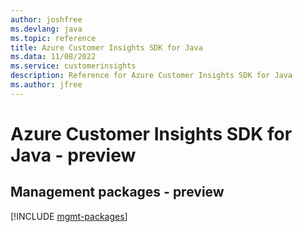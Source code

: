 ```yaml
---
author: joshfree
ms.devlang: java
ms.topic: reference
title: Azure Customer Insights SDK for Java
ms.data: 11/08/2022
ms.service: customerinsights
description: Reference for Azure Customer Insights SDK for Java
ms.author: jfree
---
```

# Azure Customer Insights SDK for Java - preview

## Management packages - preview
[!INCLUDE [mgmt-packages](customer-insights-mgmt-index.md)]